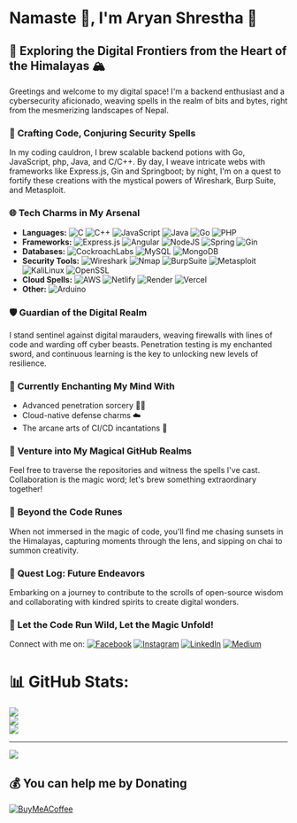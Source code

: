 # Namaste 🙏, I'm Aryan Shrestha 🚀

## **🌌 Exploring the Digital Frontiers from the Heart of the Himalayas 🏔️**

Greetings and welcome to my digital space! I'm a backend enthusiast and a cybersecurity aficionado, weaving spells in the realm of bits and bytes, right from the mesmerizing landscapes of Nepal.

### 🚀 **Crafting Code, Conjuring Security Spells**

In my coding cauldron, I brew scalable backend potions with Go, JavaScript, php, Java, and C/C++. By day, I weave intricate webs with frameworks like Express.js, Gin and Springboot; by night, I'm on a quest to fortify these creations with the mystical powers of Wireshark, Burp Suite, and Metasploit.

### 🌐 **Tech Charms in My Arsenal**

- **Languages:** ![C](https://img.shields.io/badge/c-%2300599C.svg?style=flat-square&logo=c&logoColor=white) ![C++](https://img.shields.io/badge/c++-%2300599C.svg?style=flat-square&logo=c%2B%2B&logoColor=white) ![JavaScript](https://img.shields.io/badge/javascript-%23323330.svg?style=flat-square&logo=javascript&logoColor=%23F7DF1E) ![Java](https://img.shields.io/badge/java-%23ED8B00.svg?style=flat-square&logo=openjdk&logoColor=white) ![Go](https://img.shields.io/badge/go-%2300ADD8.svg?style=flat-square&logo=go&logoColor=white) ![PHP](https://img.shields.io/badge/php-%23777BB4.svg?style=flat-square&logo=php&logoColor=white)
- **Frameworks:** ![Express.js](https://img.shields.io/badge/express.js-%23404d59.svg?style=flat-square&logo=express&logoColor=white)  ![Angular](https://img.shields.io/badge/angular-%23DD0031.svg?style=flat-square&logo=angular&logoColor=white) ![NodeJS](https://img.shields.io/badge/node.js-6DA55F?style=flat-square&logo=node.js&logoColor=white) ![Spring](https://img.shields.io/badge/spring-%236DB33F.svg?style=flat-square&logo=spring&logoColor=white) ![Gin](https://img.shields.io/badge/gin-%236DB33F.svg?style=flat-square&logo=Gin&logoColor=white) 
- **Databases:** ![CockroachLabs](https://img.shields.io/badge/Cockroach%20Labs-6933FF?style=flat-square&logo=Cockroach%20Labs&logoColor=white) ![MySQL](https://img.shields.io/badge/mysql-%2300000f.svg?style=flat-square&logo=mysql&logoColor=white) ![MongoDB](https://img.shields.io/badge/MongoDB-%234ea94b.svg?style=flat-square&logo=mongodb&logoColor=white) 
- **Security Tools:** ![Wireshark](https://www.wireshark.org/assets/icons/wireshark-fin.png) ![Nmap](https://img.shields.io/badge/Nmap-%23F05032.svg?style=flat-square&logo=nmap&logoColor=white) ![BurpSuite](https://img.shields.io/badge/Burp_Suite-%23FF9900.svg?style=flat-square&logo=burp%20suite&logoColor=white) ![Metasploit](https://img.shields.io/badge/Metasploit-%23E4405F.svg?style=flat-square&logo=metasploit&logoColor=white) ![KaliLinux](https://img.shields.io/badge/Kali_Linux-557C94?style=flat-square&logo=kalilinux&logoColor=white) ![OpenSSL](https://img.shields.io/badge/OpenSSL-%23000000.svg?style=flat-square&logo=openssl&logoColor=white)
- **Cloud Spells:** ![AWS](https://img.shields.io/badge/AWS-%23FF9900.svg?style=flat-square&logo=amazon-aws&logoColor=white) ![Netlify](https://img.shields.io/badge/netlify-%23000000.svg?style=flat-square&logo=netlify&logoColor=#00C7B7) ![Render](https://img.shields.io/badge/Render-%46E3B7.svg?style=flat-square&logo=render&logoColor=white) ![Vercel](https://img.shields.io/badge/vercel-%23000000.svg?style=flat-square&logo=vercel&logoColor=white)
- **Other:** ![Arduino](https://img.shields.io/badge/-Arduino-00979D?style=flat-square&logo=Arduino&logoColor=white)

### 🛡️ **Guardian of the Digital Realm**

I stand sentinel against digital marauders, weaving firewalls with lines of code and warding off cyber beasts. Penetration testing is my enchanted sword, and continuous learning is the key to unlocking new levels of resilience.

### 🌱 **Currently Enchanting My Mind With**

- Advanced penetration sorcery 🧙‍♂️
- Cloud-native defense charms ☁️
- The arcane arts of CI/CD incantations 🚀

### 🚀 **Venture into My Magical GitHub Realms**

Feel free to traverse the repositories and witness the spells I've cast. Collaboration is the magic word; let's brew something extraordinary together!

### 🌄 **Beyond the Code Runes**

When not immersed in the magic of code, you'll find me chasing sunsets in the Himalayas, capturing moments through the lens, and sipping on chai to summon creativity.

### 📜 **Quest Log: Future Endeavors**

Embarking on a journey to contribute to the scrolls of open-source wisdom and collaborating with kindred spirits to create digital wonders.

### 🌟 **Let the Code Run Wild, Let the Magic Unfold!**

Connect with me on:
[![Facebook](https://img.shields.io/badge/Facebook-%231877F2.svg?logo=Facebook&logoColor=white)](https://facebook.com/aryan4589) [![Instagram](https://img.shields.io/badge/Instagram-%23E4405F.svg?logo=Instagram&logoColor=white)](https://instagram.com/aryan_shrestha.___) [![LinkedIn](https://img.shields.io/badge/LinkedIn-%230077B5.svg?logo=linkedin&logoColor=white)](https://linkedin.com/in/aryan-shrestha-93361b259) [![Medium](https://img.shields.io/badge/Medium-12100E?logo=medium&logoColor=white)](https://medium.com/@aryanstha)

# 📊 GitHub Stats:
![](https://github-readme-stats.vercel.app/api?username=Aryanstha&theme=radical&hide_border=true&include_all_commits=true&count_private=false)<br/>
![](https://github-readme-streak-stats.herokuapp.com/?user=Aryanstha&theme=radical&hide_border=true)<br/>
![](https://github-readme-stats.vercel.app/api/top-langs/?username=Aryanstha&theme=radical&hide_border=true&include_all_commits=true&count_private=false&layout=compact)

---
[![](https://visitcount.itsvg.in/api?id=aryanstha&icon=1&color=1)](https://visitcount.itsvg.in)

  ## 💰 You can help me by Donating
  [![BuyMeACoffee](https://img.shields.io/badge/Buy%20Me%20a%20Coffee-ffdd00?style=for-the-badge&logo=buy-me-a-coffee&logoColor=black)](https://buymeacoffee.com/ajty97921p) 


